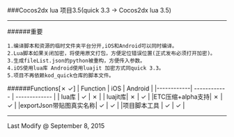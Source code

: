 ###Cocos2dx lua 项目3.5(quick 3.3 -> Cocos2dx lua 3.5)

---
######重要

    1.编译脚本和资源的临时文件夹平台分开,iOS和Android可以同时编译。
    2.Lua脚本如果关闭加密，将使用原文打包，方便定位错误位置(正式发布必须打开加密)。
    3.生成fileList.json的python被重构，方便传入参数。
    4.iOS使用lua库 Android使用luajit 加密方式同quick 3.3。
    5.项目不再依赖kod_quick仓库的脚本文件。

######Functions[✗ ✓]
|  Function  | iOS          | Android       | 
|------------| ------------ | ------------- | 
|    lua库   | ✓            | ✗             | 
|    luajit库| ✗            | ✓             | 
|ETC压缩+alpha支持| ✗        | ✓             | 
|exportJson带贴图真实名称| ✓  | ✓             | 
|项目脚本工具  | ✓            | ✓             | 




---
Last Modify @ September 8, 2015